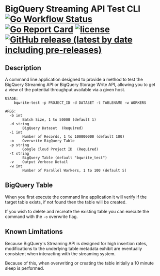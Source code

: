 # BigQuery Streaming API Test CLI &nbsp;[![Go Workflow Status](https://github.com/winterlabs-dev/bqwrite-test/workflows/Go/badge.svg)](https://github.com/winterlabs-dev/bqwrite-test/actions/workflows/go.yml)&nbsp;[![Go Report Card](https://goreportcard.com/badge/github.com/winterlabs-dev/bqwrite-test)](https://goreportcard.com/report/github.com/winterlabs-dev/bqwrite-test)&nbsp;[![license](https://img.shields.io/github/license/winterlabs-dev/bqwrite-test.svg)](https://github.com/winterlabs-dev/bqwrite-test/blob/master/LICENSE.txt)&nbsp;[![GitHub release (latest by date including pre-releases)](https://img.shields.io/github/v/release/winterlabs-dev/bqwrite-test?include_prereleases)](https://github.com/winterlabs-dev/bqwrite-test/releases)


## Description
A command line application designed to provide a method to test the BigQuery Streaming API or BigQuery Storage Write API, allowing you to get a view of the potential throughput available via a given host.

```
USAGE:
    bqwrite-test -p PROJECT_ID -d DATASET -t TABLENAME -w WORKERS

ARGS:
  -b int
    	Batch Size, 1 to 50000 (default 1)
  -d string
    	BigQuery Dataset  (Required)
  -i int
    	Number of Records, 1 to 100000000 (default 100)
  -o	Overwrite BigQuery Table
  -p string
    	Google Cloud Project ID  (Required)
  -t string
    	BigQuery Table (default "bqwrite_test")
  -v	Output Verbose Detail
  -w int
    	Number of Parallel Workers, 1 to 100 (default 5)
```

## BigQuery Table
When you first execute the command line application it will verify if the target table exists, if not found then the table will be created.

If you wish to delete and recreate the existing table you can execute the command with the `-o` overwrite flag.

## Known Limitations
Because BigQuery's Streaming API is designed for high insertion rates, modifications to the underlying table metadata exhibit are eventually consistent when interacting with the streaming system.  

Because of this, when overwriting or creating the table initially a 10 minute sleep is performed.
